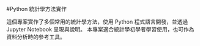 #Python 統計學方法實作

這個專案實作了多個常用的統計學方法，使用 Python 程式語言開發，並透過 Jupyter Notebook 呈現與說明。
本專案適合統計學初學者學習使用，也可作為資料分析時的參考工具。
